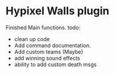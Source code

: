 # Hypixel Walls plugin 
Finished Main functions.
todo:
  * clean up code
  * Add command documentation.
  * Add custom teams (Maybe)
  * add winning sound effects
  * ability to add custom death msgs
